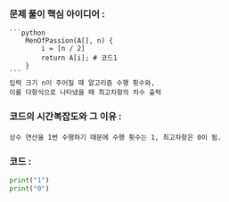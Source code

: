 ### 문제 풀이 핵심 아이디어 :
    ```python
        MenOfPassion(A[], n) {
            i = [n / 2]
            return A[i]; # 코드1
        }
    ```
    입력 크기 n이 주어질 때 알고리즘 수행 횟수와,
    이를 다항식으로 나타냈을 때 최고차항의 차수 출력


### 코드의 시간복잡도와 그 이유 :
    상수 연산을 1번 수행하기 때문에 수행 횟수는 1, 최고차항은 0이 됨.


### 코드 :
```python
print("1")
print("0")
```